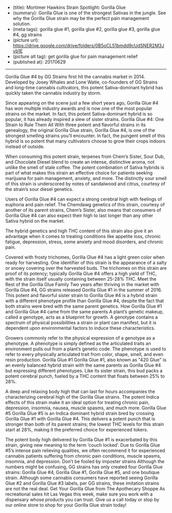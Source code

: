 * (title): Mortimer Hawkins Strain Spotlight: Gorilla Glue
* (summary): Gorilla Glue is one of the strongest Sativas in the jungle. See why the Gorilla Glue strain may be the perfect pain management solution.
* (meta tags): gorilla glue #1, gorilla glue #2, gorilla glue #3, gorilla glue #4, gg strains
* (picture url): https://drive.google.com/drive/folders/0B5oCL51bmdd9cUdSNER2M3Jvb1E
* (picture alt tag): get gorilla glue for pain management relief
* (published at): 20170629

---

Gorilla Glue #4 by GG Strains first hit the cannabis market in 2014. Developed
by Josey Whales and Lone Watie, co-founders of GG Strains and long-time cannabis
cultivators, this potent Sativa-dominant hybrid has quickly taken the cannabis
industry by storm.

Since appearing on the scene just a few short years ago, Gorilla Glue #4 has won
multiple industry awards and is now one of the most popular strains on the
market. In fact, this potent Sativa-dominant hybrid is so popular, it has
already inspired a slew of sister strains. Gorilla Glue #4: One Strain to Rule
Them All With three potent and flavorful strains in its genealogy, the original
Gorilla Glue strain, Gorilla Glue #4, is one of the strongest smelling strains
you’ll encounter. In fact, the pungent smell of this hybrid is so potent that
many cultivators choose to grow their crops indoors instead of outside.

When consuming this potent strain, terpenes from Chem’s Sister, Sour Dub, and
Chocolate Diesel blend to create an intense, distinctive aroma, not unlike the
smell of stale coffee. The potent combination of Sativa hybrids is part of what
makes this strain an effective choice for patients seeking marijuana for pain
management, anxiety, and more. The distinctly sour smell of this strain is
underscored by notes of sandalwood and citrus, courtesy of the strain’s sour
diesel genetics.

Users of Gorilla Glue #4 can expect a strong cerebral high with feelings of
euphoria and pain relief. The Chemdawg genetics of this strain, courtesy of
another of its parent strains, Chem’s Sister, also means that consumers of
Gorilla Glue #4 can also expect their high to last longer than any other Sativa
hybrid on the market.

The hybrid genetics and high THC content of this strain also give it an
advantage when it comes to treating conditions like appetite loss, chronic
fatigue, depression, stress, some anxiety and mood disorders, and chronic pain.

Covered with frosty trichomes, Gorilla Glue #4 has a light green color when
ready for harvesting. One identifier of this strain is the appearance of a salty
or snowy covering over the harvested buds. The trichomes on this strain are
proof of its potency; typically Gorilla Glue #4 offers a high yield of THC, with
the strain itself usually containing between 25-28% THC. Meet the Rest of the
Gorilla Glue Family Two years after thriving in the market with Gorilla Glue #4,
GG strains released Gorilla Glue #1 in the summer of 2016. This potent and
flavorful sister strain to Gorilla Glue #4 is a hybrid strain with a different
phenotype profile than Gorilla Glue #4, despite the fact that both strains were
bred with the same parent genetics. How Gorilla Glue #1 and Gorilla Glue #4 came
from the same parents A plant’s genetic makeup, called a genotype, acts as a
blueprint for growth. A genotype contains a spectrum of physical possibilities a
strain or plant can manifest, but it is dependent upon environmental factors to
induce these characteristics.

Growers commonly refer to the physical expression of a genotype as a phenotype.
A phenotype is simply defined as the articulated traits an environment pulls out
from a plant’s genetic code. The phenotype is used to refer to every physically
articulated trait from color, shape, smell, and even resin production. Gorilla
Glue #1 Gorilla Glue #1, also known as "420 Glue" is an evenly balanced hybrid
strain with the same parents as Gorilla Glue #4 but expressing different
phenotypes. Like its sister strain, this bud packs a potent cerebral punch,
fueled by a THC content that floats between 25% to 28%.

A deep and relaxing body high that can last for hours accompanies the
characterizing cerebral high of the Gorilla Glue strains. The potent Indica
effects of this strain make it an ideal option for treating chronic pain,
depression, insomnia, nausea, muscle spasms, and much more. Gorilla Glue #5
Gorilla Glue #5 is an Indica dominant hybrid strain bred by crossing Gorilla
Glue #1 with Gorilla Glue #4. This delivers a potent punch that is stronger than
both of its parent strains; the lowest THC levels for this strain start at 28%,
making it the preferred choice for experienced tokers.

The potent body high delivered by Gorilla Glue #1 is exacerbated by this strain,
giving new meaning to the term ‘couch locked’. Due to Gorilla Glue #5’s intense
pain relieving qualities, we often recommend it for experienced cannabis
patients suffering from chronic pain conditions, muscle spasms, insomnia, and
depression. Don’t be fooled by imposter strains Although the numbers might be
confusing, GG strains has only created four Gorilla Glue strains: Gorilla Glue
#4, Gorilla Glue #1, Gorilla Glue #5, and one boutique strain. Although some
cannabis consumers have reported seeing Gorilla Glue #2 and Gorilla Glue #3
labels, per GG strains, these imitation strains are not the real deal. Get Your
Gorilla Glue from The Apothecary Shoppe As recreational sales hit Las Vegas this
week, make sure you work with a dispensary whose products you can trust. Give us
a call today or stop by our online store to shop for your Gorilla Glue strain
today!
